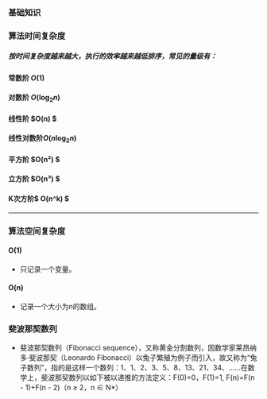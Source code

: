 <!--
 * @Author: zhangkangbin
 * @Date: 2022-10-02 23:26:16
 * @LastEditTime: 2022-11-14 23:35:46
 * @FilePath: \C_Study\chapter1_outline\base.md
-->

### 基础知识


### 算法时间复杂度

##### 按时间复杂度越来越大，执行的效率越来越低排序，常见的量级有：

#### 常数阶 $O(1)$ 

#### 对数阶 $O(\log_{2}n)$ 

#### 线性阶  $O(n) $

#### 线性对数阶$O(n \log_{2}n)$ 

#### 平方阶  $O(n²) $

#### 立方阶  $O(n³) $

#### K次方阶$ O(n^k) $

___________________________

### 算法空间复杂度

####  O(1)

- 只记录一个变量。

####  O(n)

- 记录一个大小为n的数组。


### 斐波那契数列

- 斐波那契数列（Fibonacci sequence），又称黄金分割数列，因数学家莱昂纳多·斐波那契（Leonardo Fibonacci）以兔子繁殖为例子而引入，故又称为“兔子数列”，指的是这样一个数列：1、1、2、3、5、8、13、21、34、……在数学上，斐波那契数列以如下被以递推的方法定义：F(0)=0，F(1)=1, F(n)=F(n - 1)+F(n - 2)（n ≥ 2，n ∈ N*）